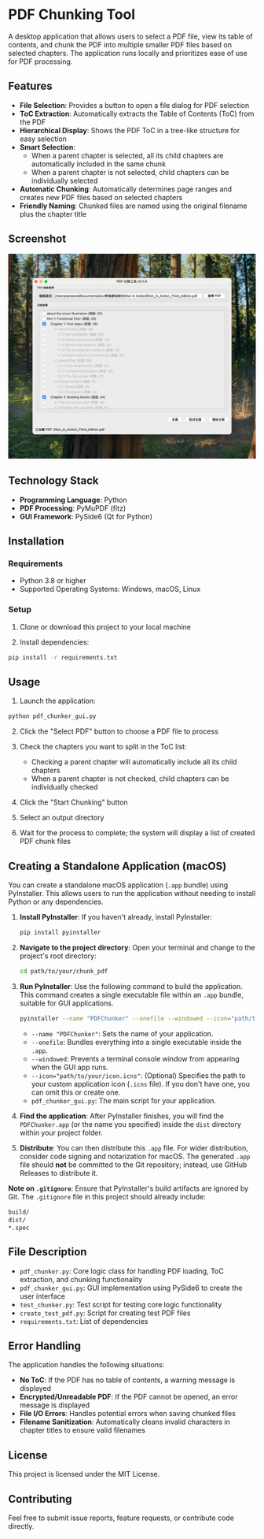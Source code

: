 # PDF Chunking Tool

A desktop application that allows users to select a PDF file, view its table of contents, and chunk the PDF into multiple smaller PDF files based on selected chapters. The application runs locally and prioritizes ease of use for PDF processing.

## Features

- **File Selection**: Provides a button to open a file dialog for PDF selection
- **ToC Extraction**: Automatically extracts the Table of Contents (ToC) from the PDF
- **Hierarchical Display**: Shows the PDF ToC in a tree-like structure for easy selection
- **Smart Selection**:
  - When a parent chapter is selected, all its child chapters are automatically included in the same chunk
  - When a parent chapter is not selected, child chapters can be individually selected
- **Automatic Chunking**: Automatically determines page ranges and creates new PDF files based on selected chapters
- **Friendly Naming**: Chunked files are named using the original filename plus the chapter title

## Screenshot

![PDFChunker Screenshot](./PDFChunker_screenshot.png)

## Technology Stack

- **Programming Language**: Python
- **PDF Processing**: PyMuPDF (fitz)
- **GUI Framework**: PySide6 (Qt for Python)

## Installation

### Requirements

- Python 3.8 or higher
- Supported Operating Systems: Windows, macOS, Linux

### Setup

1. Clone or download this project to your local machine

2. Install dependencies:

```bash
pip install -r requirements.txt
```

## Usage

1. Launch the application:

```bash
python pdf_chunker_gui.py
```

2. Click the "Select PDF" button to choose a PDF file to process

3. Check the chapters you want to split in the ToC list:
   - Checking a parent chapter will automatically include all its child chapters
   - When a parent chapter is not checked, child chapters can be individually checked

4. Click the "Start Chunking" button

5. Select an output directory

6. Wait for the process to complete; the system will display a list of created PDF chunk files

## Creating a Standalone Application (macOS)

You can create a standalone macOS application (`.app` bundle) using PyInstaller. This allows users to run the application without needing to install Python or any dependencies.

1.  **Install PyInstaller**:
    If you haven't already, install PyInstaller:
    ```bash
    pip install pyinstaller
    ```

2.  **Navigate to the project directory**:
    Open your terminal and change to the project's root directory:
    ```bash
    cd path/to/your/chunk_pdf
    ```

3.  **Run PyInstaller**:
    Use the following command to build the application. This command creates a single executable file within an `.app` bundle, suitable for GUI applications.
    ```bash
    pyinstaller --name "PDFChunker" --onefile --windowed --icon="path/to/your/icon.icns" pdf_chunker_gui.py
    ```
    *   `--name "PDFChunker"`: Sets the name of your application.
    *   `--onefile`: Bundles everything into a single executable inside the `.app`.
    *   `--windowed`: Prevents a terminal console window from appearing when the GUI app runs.
    *   `--icon="path/to/your/icon.icns"`: (Optional) Specifies the path to your custom application icon (`.icns` file). If you don't have one, you can omit this or create one.
    *   `pdf_chunker_gui.py`: The main script for your application.

4.  **Find the application**:
    After PyInstaller finishes, you will find the `PDFChunker.app` (or the name you specified) inside the `dist` directory within your project folder.

5.  **Distribute**:
    You can then distribute this `.app` file. For wider distribution, consider code signing and notarization for macOS. The generated `.app` file should **not** be committed to the Git repository; instead, use GitHub Releases to distribute it.

**Note on `.gitignore`**:
Ensure that PyInstaller's build artifacts are ignored by Git. The `.gitignore` file in this project should already include:
```gitignore
build/
dist/
*.spec
```

## File Description

- `pdf_chunker.py`: Core logic class for handling PDF loading, ToC extraction, and chunking functionality
- `pdf_chunker_gui.py`: GUI implementation using PySide6 to create the user interface
- `test_chunker.py`: Test script for testing core logic functionality
- `create_test_pdf.py`: Script for creating test PDF files
- `requirements.txt`: List of dependencies

## Error Handling

The application handles the following situations:

- **No ToC**: If the PDF has no table of contents, a warning message is displayed
- **Encrypted/Unreadable PDF**: If the PDF cannot be opened, an error message is displayed
- **File I/O Errors**: Handles potential errors when saving chunked files
- **Filename Sanitization**: Automatically cleans invalid characters in chapter titles to ensure valid filenames

## License

This project is licensed under the MIT License.

## Contributing

Feel free to submit issue reports, feature requests, or contribute code directly.
